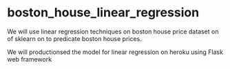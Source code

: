 # boston_house_linear_regression

We will use linear regression techniques on boston house price dataset on of sklearn on to predicate boston house prices. 

We will productionsed the model for linear regression on heroku using Flask web framework 
